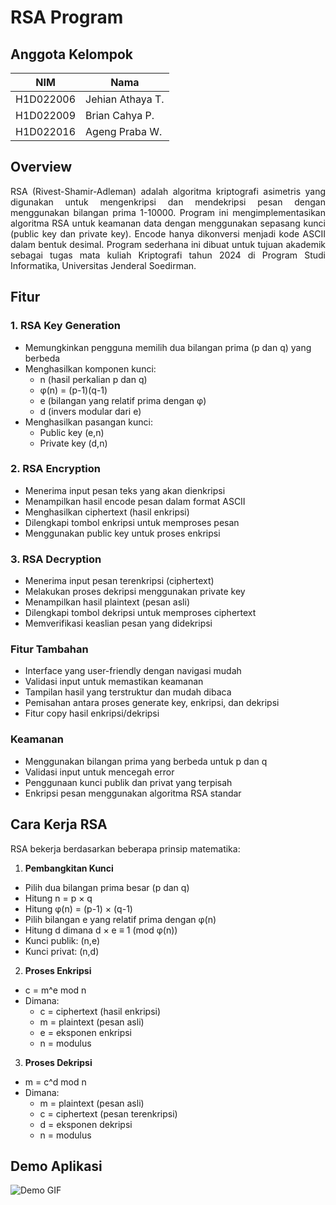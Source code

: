 # RSA Program

## Anggota Kelompok
| NIM | Nama |
|-----|------|
| H1D022006 | Jehian Athaya T. |
| H1D022009 | Brian Cahya P. |
| H1D022016 | Ageng Praba W. |

## Overview
<div align="justify">
RSA (Rivest-Shamir-Adleman) adalah algoritma kriptografi asimetris yang digunakan untuk mengenkripsi dan mendekripsi pesan dengan menggunakan bilangan prima 1-10000. Program ini mengimplementasikan algoritma RSA untuk keamanan data dengan menggunakan sepasang kunci (public key dan private key). Encode hanya dikonversi menjadi kode ASCII dalam bentuk desimal. Program sederhana ini dibuat untuk tujuan akademik sebagai tugas mata kuliah Kriptografi tahun 2024 di Program Studi Informatika, Universitas Jenderal Soedirman.
</div>

## Fitur
### 1. RSA Key Generation
- Memungkinkan pengguna memilih dua bilangan prima (p dan q) yang berbeda
- Menghasilkan komponen kunci:
  - n (hasil perkalian p dan q)
  - φ(n) = (p-1)(q-1)
  - e (bilangan yang relatif prima dengan φ)
  - d (invers modular dari e)
- Menghasilkan pasangan kunci:
  - Public key (e,n)
  - Private key (d,n)

### 2. RSA Encryption
- Menerima input pesan teks yang akan dienkripsi
- Menampilkan hasil encode pesan dalam format ASCII
- Menghasilkan ciphertext (hasil enkripsi)
- Dilengkapi tombol enkripsi untuk memproses pesan
- Menggunakan public key untuk proses enkripsi

### 3. RSA Decryption
- Menerima input pesan terenkripsi (ciphertext)
- Melakukan proses dekripsi menggunakan private key
- Menampilkan hasil plaintext (pesan asli)
- Dilengkapi tombol dekripsi untuk memproses ciphertext
- Memverifikasi keaslian pesan yang didekripsi

### Fitur Tambahan
- Interface yang user-friendly dengan navigasi mudah
- Validasi input untuk memastikan keamanan
- Tampilan hasil yang terstruktur dan mudah dibaca
- Pemisahan antara proses generate key, enkripsi, dan dekripsi
- Fitur copy hasil enkripsi/dekripsi

### Keamanan
- Menggunakan bilangan prima yang berbeda untuk p dan q
- Validasi input untuk mencegah error
- Penggunaan kunci publik dan privat yang terpisah
- Enkripsi pesan menggunakan algoritma RSA standar

## Cara Kerja RSA

RSA bekerja berdasarkan beberapa prinsip matematika:

1. **Pembangkitan Kunci**
  * Pilih dua bilangan prima besar (p dan q)
  * Hitung n = p × q 
  * Hitung φ(n) = (p-1) × (q-1)
  * Pilih bilangan e yang relatif prima dengan φ(n)
  * Hitung d dimana d × e ≡ 1 (mod φ(n))
  * Kunci publik: (n,e)
  * Kunci privat: (n,d)

2. **Proses Enkripsi**
  * c = m^e mod n
  * Dimana:
     * c = ciphertext (hasil enkripsi)
     * m = plaintext (pesan asli) 
     * e = eksponen enkripsi
     * n = modulus

3. **Proses Dekripsi**
  * m = c^d mod n
  * Dimana:
     * m = plaintext (pesan asli)
     * c = ciphertext (pesan terenkripsi)
     * d = eksponen dekripsi 
     * n = modulus

## Demo Aplikasi
![Demo GIF](demo.gif)
